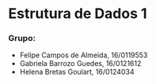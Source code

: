 # Estrutura de Dados 1

### Grupo:
* Felipe Campos de Almeida, 16/0119553
* Gabriela Barrozo Guedes, 16/0121612
* Helena Bretas Goulart, 16/0124034

